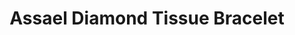 ---
title: Assael Diamond Tissue Bracelet
description: |
specs: |
  18K Yellow and White Gold with 794 Diamonds, 39.25 ctw.
images:
  - /uploads/assael-diamond-tissue-bracelet.jpg
_category:
order: 6
tags:
  - bracelets
---
